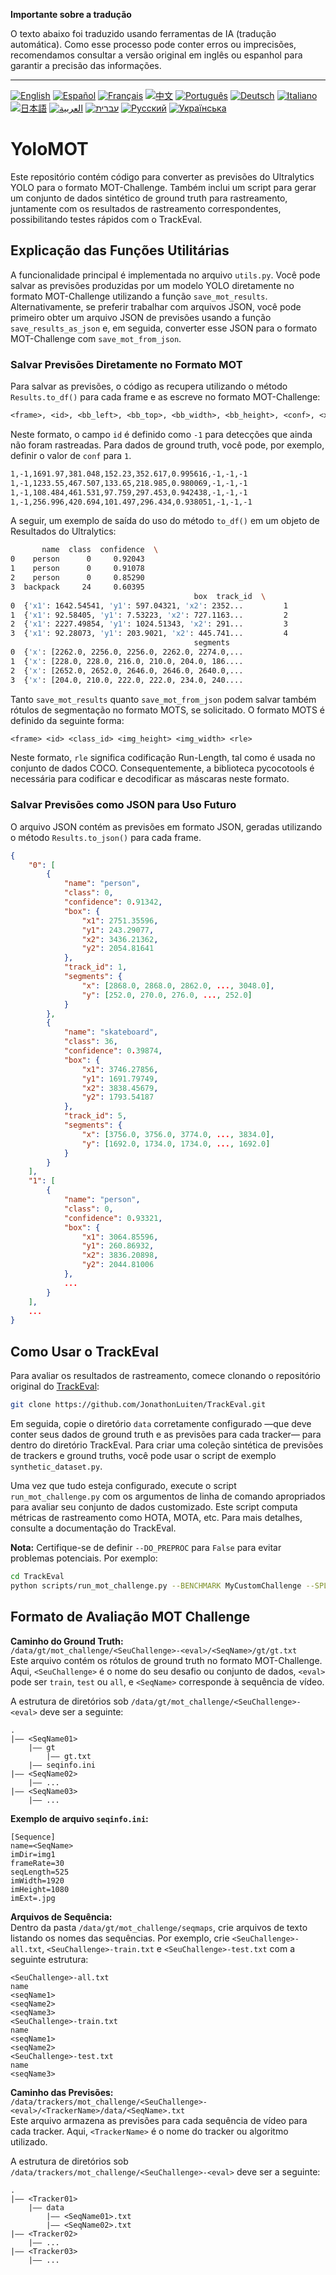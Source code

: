 **Importante sobre a tradução**

O texto abaixo foi traduzido usando ferramentas de IA (tradução automática). Como esse processo pode conter erros ou imprecisões, recomendamos consultar a versão original em inglês ou espanhol para garantir a precisão das informações.

---

[![English](https://img.shields.io/badge/lang-English-blue)](README.en.md)
[![Español](https://img.shields.io/badge/lang-Español-purple)](README.es.md)
[![Français](https://img.shields.io/badge/lang-Français-yellow)](README.fr.md)
[![中文](https://img.shields.io/badge/lang-中文-red)](README.zh.md)
[![Português](https://img.shields.io/badge/lang-Português-brightgreen)](README.pt.md)
[![Deutsch](https://img.shields.io/badge/lang-Deutsch-blueviolet)](README.de.md)
[![Italiano](https://img.shields.io/badge/lang-Italiano-orange)](README.it.md)
[![日本語](https://img.shields.io/badge/lang-日本語-yellowgreen)](README.jp.md)
[![العربية](https://img.shields.io/badge/lang-العربية-lightgrey)](README.ar.md)
[![עברית](https://img.shields.io/badge/lang-עברית-teal)](README.he.md)
[![Русский](https://img.shields.io/badge/lang-Русский-lightblue)](README.ru.md)
[![Українська](https://img.shields.io/badge/lang-Українська-skyblue)](README.uk.md)

# YoloMOT
Este repositório contém código para converter as previsões do Ultralytics YOLO para o formato MOT-Challenge. Também inclui um script para gerar um conjunto de dados sintético de ground truth para rastreamento, juntamente com os resultados de rastreamento correspondentes, possibilitando testes rápidos com o TrackEval.

## Explicação das Funções Utilitárias
A funcionalidade principal é implementada no arquivo `utils.py`.
Você pode salvar as previsões produzidas por um modelo YOLO diretamente no formato MOT-Challenge utilizando a função `save_mot_results`. Alternativamente, se preferir trabalhar com arquivos JSON, você pode primeiro obter um arquivo JSON de previsões usando a função `save_results_as_json` e, em seguida, converter esse JSON para o formato MOT-Challenge com `save_mot_from_json`.

### Salvar Previsões Diretamente no Formato MOT
Para salvar as previsões, o código as recupera utilizando o método `Results.to_df()` para cada frame e as escreve no formato MOT-Challenge:
```txt
<frame>, <id>, <bb_left>, <bb_top>, <bb_width>, <bb_height>, <conf>, <x>, <y>, <z>
```
Neste formato, o campo `id` é definido como `-1` para detecções que ainda não foram rastreadas. Para dados de ground truth, você pode, por exemplo, definir o valor de `conf` para `1`.
```txt
1,-1,1691.97,381.048,152.23,352.617,0.995616,-1,-1,-1
1,-1,1233.55,467.507,133.65,218.985,0.980069,-1,-1,-1
1,-1,108.484,461.531,97.759,297.453,0.942438,-1,-1,-1
1,-1,256.996,420.694,101.497,296.434,0.938051,-1,-1,-1
```
A seguir, um exemplo de saída do uso do método `to_df()` em um objeto de Resultados do Ultralytics:
```bash
       name  class  confidence  \
0    person      0     0.92043   
1    person      0     0.91078   
2    person      0     0.85290   
3  backpack     24     0.60395   
                                         box  track_id  \
0  {'x1': 1642.54541, 'y1': 597.04321, 'x2': 2352...         1   
1  {'x1': 92.58405, 'y1': 7.53223, 'x2': 727.1163...         2   
2  {'x1': 2227.49854, 'y1': 1024.51343, 'x2': 291...         3   
3  {'x1': 92.28073, 'y1': 203.9021, 'x2': 445.741...         4   
                                         segments   
0  {'x': [2262.0, 2256.0, 2256.0, 2262.0, 2274.0,...   
1  {'x': [228.0, 228.0, 216.0, 210.0, 204.0, 186....   
2  {'x': [2652.0, 2652.0, 2646.0, 2646.0, 2640.0,...   
3  {'x': [204.0, 210.0, 222.0, 222.0, 234.0, 240....   
```

Tanto `save_mot_results` quanto `save_mot_from_json` podem salvar também rótulos de segmentação no formato MOTS, se solicitado. O formato MOTS é definido da seguinte forma:
```txt
<frame> <id> <class_id> <img_height> <img_width> <rle>
```

Neste formato, `rle` significa codificação Run-Length, tal como é usada no conjunto de dados COCO. Consequentemente, a biblioteca pycocotools é necessária para codificar e decodificar as máscaras neste formato.

### Salvar Previsões como JSON para Uso Futuro
O arquivo JSON contém as previsões em formato JSON, geradas utilizando o método `Results.to_json()` para cada frame.
```json
{
    "0": [
        {
            "name": "person",
            "class": 0,
            "confidence": 0.91342,
            "box": {
                "x1": 2751.35596,
                "y1": 243.29077,
                "x2": 3436.21362,
                "y2": 2054.81641
            },
            "track_id": 1,
            "segments": {
                "x": [2868.0, 2868.0, 2862.0, ..., 3048.0],
                "y": [252.0, 270.0, 276.0, ..., 252.0]
            }
        },
        {
            "name": "skateboard",
            "class": 36,
            "confidence": 0.39874,
            "box": {
                "x1": 3746.27856,
                "y1": 1691.79749,
                "x2": 3838.45679,
                "y2": 1793.54187
            },
            "track_id": 5,
            "segments": {
                "x": [3756.0, 3756.0, 3774.0, ..., 3834.0],
                "y": [1692.0, 1734.0, 1734.0, ..., 1692.0]
            }
        }
    ],
    "1": [
        {
            "name": "person",
            "class": 0,
            "confidence": 0.93321,
            "box": {
                "x1": 3064.85596,
                "y1": 260.86932,
                "x2": 3836.20898,
                "y2": 2044.81006
            },
            ...
        }
    ],
    ...
}
```

## Como Usar o TrackEval
Para avaliar os resultados de rastreamento, comece clonando o repositório original do [TrackEval](https://github.com/JonathonLuiten/TrackEval/):
```bash
git clone https://github.com/JonathonLuiten/TrackEval.git
```

Em seguida, copie o diretório `data` corretamente configurado —que deve conter seus dados de ground truth e as previsões para cada tracker— para dentro do diretório TrackEval. Para criar uma coleção sintética de previsões de trackers e ground truths, você pode usar o script de exemplo `synthetic_dataset.py`.

Uma vez que tudo esteja configurado, execute o script `run_mot_challenge.py` com os argumentos de linha de comando apropriados para avaliar seu conjunto de dados customizado. Este script computa métricas de rastreamento como HOTA, MOTA, etc. Para mais detalhes, consulte a documentação do TrackEval.

**Nota:** Certifique-se de definir `--DO_PREPROC` para `False` para evitar problemas potenciais. Por exemplo:
```bash
cd TrackEval
python scripts/run_mot_challenge.py --BENCHMARK MyCustomChallenge --SPLIT_TO_EVAL test --DO_PREPROC False
```

## Formato de Avaliação MOT Challenge
**Caminho do Ground Truth:**  
`/data/gt/mot_challenge/<SeuChallenge>-<eval>/<SeqName>/gt/gt.txt`    
Este arquivo contém os rótulos de ground truth no formato MOT-Challenge. Aqui, `<SeuChallenge>` é o nome do seu desafio ou conjunto de dados, `<eval>` pode ser `train`, `test` ou `all`, e `<SeqName>` corresponde à sequência de vídeo.

A estrutura de diretórios sob `/data/gt/mot_challenge/<SeuChallenge>-<eval>` deve ser a seguinte:
```
.
|—— <SeqName01>
    |—— gt
        |—— gt.txt
    |—— seqinfo.ini
|—— <SeqName02>
    |—— ...
|—— <SeqName03>
    |—— ...
```

**Exemplo de arquivo `seqinfo.ini`:**
```
[Sequence]
name=<SeqName>
imDir=img1
frameRate=30
seqLength=525
imWidth=1920
imHeight=1080
imExt=.jpg
```

**Arquivos de Sequência:**  
Dentro da pasta `/data/gt/mot_challenge/seqmaps`, crie arquivos de texto listando os nomes das sequências. Por exemplo, crie `<SeuChallenge>-all.txt`, `<SeuChallenge>-train.txt` e `<SeuChallenge>-test.txt` com a seguinte estrutura:
```
<SeuChallenge>-all.txt
name
<seqName1>
<seqName2>
<seqName3>
<SeuChallenge>-train.txt
name
<seqName1>
<seqName2>
<SeuChallenge>-test.txt
name
<seqName3>
```

**Caminho das Previsões:**  
`/data/trackers/mot_challenge/<SeuChallenge>-<eval>/<TrackerName>/data/<SeqName>.txt`   
Este arquivo armazena as previsões para cada sequência de vídeo para cada tracker. Aqui, `<TrackerName>` é o nome do tracker ou algoritmo utilizado.

A estrutura de diretórios sob `/data/trackers/mot_challenge/<SeuChallenge>-<eval>` deve ser a seguinte:
```
.
|—— <Tracker01>
    |—— data
        |—— <SeqName01>.txt
        |—— <SeqName02>.txt
|—— <Tracker02>
    |—— ...
|—— <Tracker03>
    |—— ...
```
